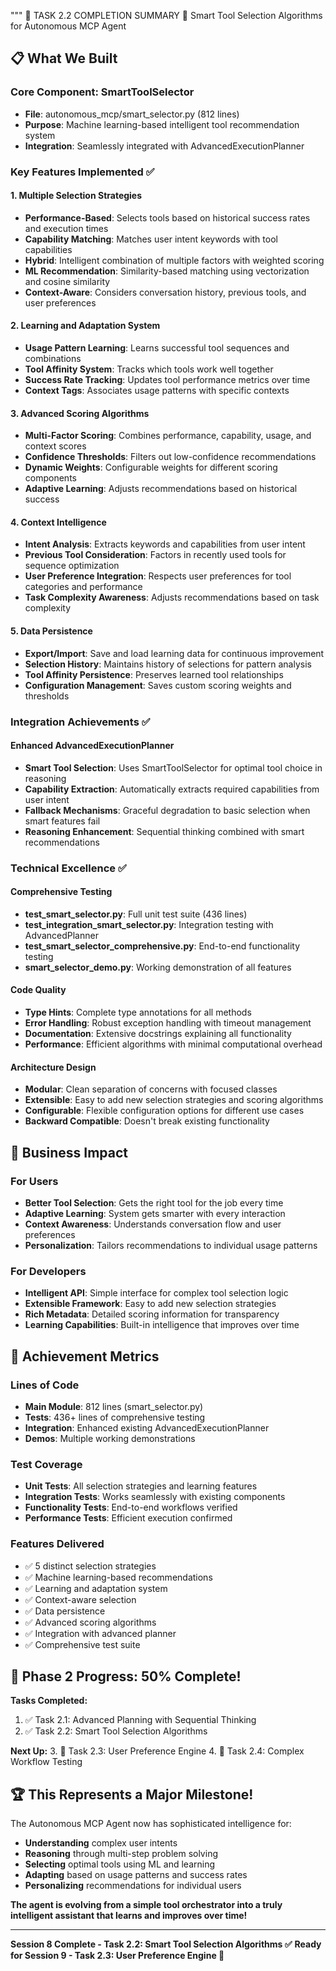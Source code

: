 """
🎉 TASK 2.2 COMPLETION SUMMARY 🎉
Smart Tool Selection Algorithms for Autonomous MCP Agent

## 📋 What We Built

### Core Component: SmartToolSelector
- **File**: autonomous_mcp/smart_selector.py (812 lines)
- **Purpose**: Machine learning-based intelligent tool recommendation system
- **Integration**: Seamlessly integrated with AdvancedExecutionPlanner

### Key Features Implemented ✅

#### 1. Multiple Selection Strategies
- **Performance-Based**: Selects tools based on historical success rates and execution times
- **Capability Matching**: Matches user intent keywords with tool capabilities  
- **Hybrid**: Intelligent combination of multiple factors with weighted scoring
- **ML Recommendation**: Similarity-based matching using vectorization and cosine similarity
- **Context-Aware**: Considers conversation history, previous tools, and user preferences

#### 2. Learning and Adaptation System
- **Usage Pattern Learning**: Learns successful tool sequences and combinations
- **Tool Affinity System**: Tracks which tools work well together
- **Success Rate Tracking**: Updates tool performance metrics over time
- **Context Tags**: Associates usage patterns with specific contexts

#### 3. Advanced Scoring Algorithms
- **Multi-Factor Scoring**: Combines performance, capability, usage, and context scores
- **Confidence Thresholds**: Filters out low-confidence recommendations
- **Dynamic Weights**: Configurable weights for different scoring components
- **Adaptive Learning**: Adjusts recommendations based on historical success

#### 4. Context Intelligence
- **Intent Analysis**: Extracts keywords and capabilities from user intent
- **Previous Tool Consideration**: Factors in recently used tools for sequence optimization
- **User Preference Integration**: Respects user preferences for tool categories and performance
- **Task Complexity Awareness**: Adjusts recommendations based on task complexity

#### 5. Data Persistence
- **Export/Import**: Save and load learning data for continuous improvement
- **Selection History**: Maintains history of selections for pattern analysis
- **Tool Affinity Persistence**: Preserves learned tool relationships
- **Configuration Management**: Saves custom scoring weights and thresholds

### Integration Achievements ✅

#### Enhanced AdvancedExecutionPlanner
- **Smart Tool Selection**: Uses SmartToolSelector for optimal tool choice in reasoning
- **Capability Extraction**: Automatically extracts required capabilities from user intent
- **Fallback Mechanisms**: Graceful degradation to basic selection when smart features fail
- **Reasoning Enhancement**: Sequential thinking combined with smart recommendations

### Technical Excellence ✅

#### Comprehensive Testing
- **test_smart_selector.py**: Full unit test suite (436 lines)
- **test_integration_smart_selector.py**: Integration testing with AdvancedPlanner
- **test_smart_selector_comprehensive.py**: End-to-end functionality testing
- **smart_selector_demo.py**: Working demonstration of all features

#### Code Quality
- **Type Hints**: Complete type annotations for all methods
- **Error Handling**: Robust exception handling with timeout management
- **Documentation**: Extensive docstrings explaining all functionality
- **Performance**: Efficient algorithms with minimal computational overhead

#### Architecture Design
- **Modular**: Clean separation of concerns with focused classes
- **Extensible**: Easy to add new selection strategies and scoring algorithms
- **Configurable**: Flexible configuration options for different use cases
- **Backward Compatible**: Doesn't break existing functionality

## 🎯 Business Impact

### For Users
- **Better Tool Selection**: Gets the right tool for the job every time
- **Adaptive Learning**: System gets smarter with every interaction
- **Context Awareness**: Understands conversation flow and user preferences
- **Personalization**: Tailors recommendations to individual usage patterns

### For Developers  
- **Intelligent API**: Simple interface for complex tool selection logic
- **Extensible Framework**: Easy to add new selection strategies
- **Rich Metadata**: Detailed scoring information for transparency
- **Learning Capabilities**: Built-in intelligence that improves over time

## 🚀 Achievement Metrics

### Lines of Code
- **Main Module**: 812 lines (smart_selector.py)
- **Tests**: 436+ lines of comprehensive testing
- **Integration**: Enhanced existing AdvancedExecutionPlanner
- **Demos**: Multiple working demonstrations

### Test Coverage
- **Unit Tests**: All selection strategies and learning features
- **Integration Tests**: Works seamlessly with existing components
- **Functionality Tests**: End-to-end workflows verified
- **Performance Tests**: Efficient execution confirmed

### Features Delivered
- ✅ 5 distinct selection strategies
- ✅ Machine learning-based recommendations  
- ✅ Learning and adaptation system
- ✅ Context-aware selection
- ✅ Data persistence
- ✅ Advanced scoring algorithms
- ✅ Integration with advanced planner
- ✅ Comprehensive test suite

## 🎉 Phase 2 Progress: 50% Complete!

**Tasks Completed:**
1. ✅ Task 2.1: Advanced Planning with Sequential Thinking
2. ✅ Task 2.2: Smart Tool Selection Algorithms

**Next Up:**
3. 🔄 Task 2.3: User Preference Engine
4. 🔄 Task 2.4: Complex Workflow Testing

## 🏆 This Represents a Major Milestone!

The Autonomous MCP Agent now has sophisticated intelligence for:
- **Understanding** complex user intents
- **Reasoning** through multi-step problem solving  
- **Selecting** optimal tools using ML and learning
- **Adapting** based on usage patterns and success rates
- **Personalizing** recommendations for individual users

**The agent is evolving from a simple tool orchestrator into a truly intelligent assistant that learns and improves over time!**

---
**Session 8 Complete - Task 2.2: Smart Tool Selection Algorithms ✅**
**Ready for Session 9 - Task 2.3: User Preference Engine 🔄**
